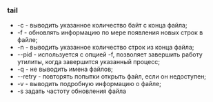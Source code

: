 ### tail
- -c - выводить указанное количество байт с конца файла;
- -f - обновлять информацию по мере появления новых строк в файле; 
- -n - выводить указанное количество строк из конца файла; 
- --pid - используется с опцией -f, позволяет завершить работу утилиты, когда завершится указанный процесс; 
- -q - не выводить имена файлов; 
- --retry - повторять попытки открыть файл, если он недоступен; 
- -v - выводить подробную информацию о файле;
- -s задать частоту обновления файла